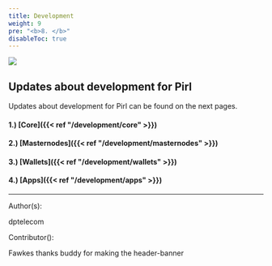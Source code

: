 ```yaml
---
title: Development
weight: 9
pre: "<b>8. </b>"
disableToc: true
---
```


![](/development/images/development.jpg)


## Updates about development for Pirl


Updates about development for Pirl can be found on the next pages.

#### 1.) [Core]({{< ref "/development/core" >}})
#### 2.) [Masternodes]({{< ref "/development/masternodes" >}})
#### 3.) [Wallets]({{< ref "/development/wallets" >}})
#### 4.) [Apps]({{< ref "/development/apps" >}})



---
Author(s):


dptelecom


Contributor():


Fawkes thanks buddy for making the header-banner



